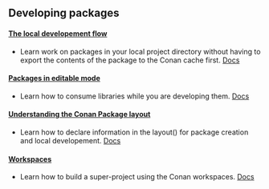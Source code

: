 ## Developing packages

#### [The local developement flow](local_package_development_flow/)

- Learn work on packages in your local project directory without having to export the
contents of the package to the Conan cache first.
[Docs](https://docs.conan.io/2/tutorial/developing_packages/local_package_development_flow.html)

#### [Packages in editable mode](editable_packages/)

- Learn how to consume libraries while you are developing them. [Docs](https://docs.conan.io/2/tutorial/developing_packages/editable_packages.html)

#### [Understanding the Conan Package layout](package_layout/)

- Learn how to declare information in the layout() for package creation and local developement. [Docs](https://docs.conan.io/2/tutorial/developing_packages/package_layout.html)


#### [Workspaces](workspaces/)

- Learn how to build a super-project using the Conan workspaces. [Docs](https://docs.conan.io/2/tutorial/developing_packages/workspaces.html)
